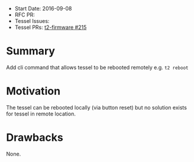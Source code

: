 - Start Date: 2016-09-08
- RFC PR: 
- Tessel Issues: 
- Tessel PRs: [t2-firmware #215](https://github.com/tessel/t2-firmware/pull/215)

# Summary

Add cli command that allows tessel to be rebooted remotely e.g. `t2 reboot`

# Motivation
The tessel can be rebooted locally (via button reset) but no solution exists for tessel in remote location.

# Drawbacks
None.
